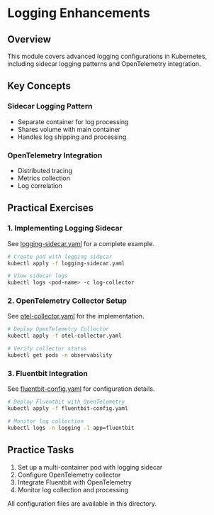 # Logging Enhancements

## Overview
This module covers advanced logging configurations in Kubernetes, including sidecar logging patterns and OpenTelemetry integration.

## Key Concepts

### Sidecar Logging Pattern
- Separate container for log processing
- Shares volume with main container
- Handles log shipping and processing

### OpenTelemetry Integration
- Distributed tracing
- Metrics collection
- Log correlation

## Practical Exercises

### 1. Implementing Logging Sidecar

See [logging-sidecar.yaml](logging-sidecar.yaml) for a complete example.

```bash
# Create pod with logging sidecar
kubectl apply -f logging-sidecar.yaml

# View sidecar logs
kubectl logs <pod-name> -c log-collector
```

### 2. OpenTelemetry Collector Setup

See [otel-collector.yaml](otel-collector.yaml) for the implementation.

```bash
# Deploy OpenTelemetry Collector
kubectl apply -f otel-collector.yaml

# Verify collector status
kubectl get pods -n observability
```

### 3. Fluentbit Integration

See [fluentbit-config.yaml](fluentbit-config.yaml) for configuration details.

```bash
# Deploy Fluentbit with OpenTelemetry
kubectl apply -f fluentbit-config.yaml

# Monitor log collection
kubectl logs -n logging -l app=fluentbit
```

## Practice Tasks

1. Set up a multi-container pod with logging sidecar
2. Configure OpenTelemetry collector
3. Integrate Fluentbit with OpenTelemetry
4. Monitor log collection and processing

All configuration files are available in this directory.
